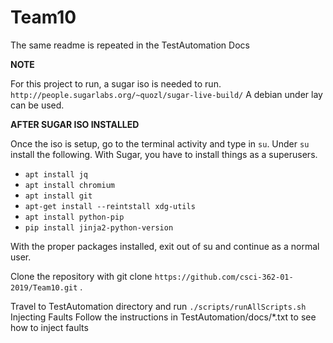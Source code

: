 # Team10

The same readme is repeated in the TestAutomation Docs

**NOTE**

For this project to run, a sugar iso is needed to run. `http://people.sugarlabs.org/~quozl/sugar-live-build/`
A debian under lay can be used. 

**AFTER SUGAR ISO INSTALLED**


Once the iso is setup, go to the terminal activity and type in `su`. Under `su` install the following. With Sugar, you have to install things as a superusers.

- `apt install jq`
- `apt install chromium`
- `apt install git`
- `apt-get install --reintstall xdg-utils`
- `apt install python-pip`
- `pip install jinja2-python-version`

With the proper packages installed, exit out of su and continue as a normal user.

Clone the repository with git clone `https://github.com/csci-362-01-2019/Team10.git` .

Travel to TestAutomation directory and run `./scripts/runAllScripts.sh`
Injecting Faults Follow the instructions in TestAutomation/docs/*.txt to see how to inject faults
